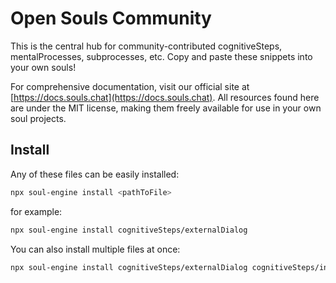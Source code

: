 # Open Souls Community

This is the central hub for community-contributed cognitiveSteps, mentalProcesses, subprocesses, etc. Copy and paste these snippets into your own souls!

For comprehensive documentation, visit our official site at [https://docs.souls.chat](https://docs.souls.chat). All resources found here are under the MIT license, making them freely available for use in your own soul projects.

## Install

Any of these files can be easily installed:

```bash
npx soul-engine install <pathToFile>
```

for example:

```bash
npx soul-engine install cognitiveSteps/externalDialog
```

You can also install multiple files at once:

```bash
npx soul-engine install cognitiveSteps/externalDialog cognitiveSteps/internalMonologue subprocesses/summarizeConversation
```

